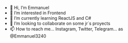 - 👋 Hi, I’m Emmanuel
- 👀 I’m interested in Frontend
- 🌱 I’m currently learning ReactJS and C#
- 💞️ I’m looking to collaborate on some jr´s proyects
- 📫 How to reach me... Instagram, Twitter, Telegram... as @Emmanuel3240

<!---
Emmanuel3240/Emmanuel3240 is a ✨ special ✨ repository because its `README.md` (this file) appears on your GitHub profile.
You can click the Preview link to take a look at your changes.
--->
